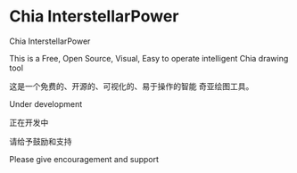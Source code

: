 # Chia InterstellarPower
Chia InterstellarPower 

This is a Free, Open Source, Visual, Easy to operate intelligent Chia drawing tool

这是一个免费的、开源的、可视化的、易于操作的智能 奇亚绘图工具。

Under development

正在开发中

请给予鼓励和支持

Please give encouragement and support

